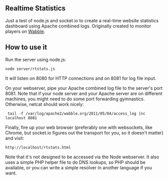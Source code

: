 Realtime Statistics
-------------------

Just a test of node.js and socket.io to create a real-time website statistics
dashboard using Apache combined logs. Originally created to monitor players
on [Wabble][].

  [wabble]: http://www.wabble.org/

How to use it
-------------

Run the server using node.js:

    node server/rtstats.js

It will listen on 8080 for HTTP connections and on 8081 for log file input.

On your webserver, pipe your Apache combined log file to the server's port 8081.
Note that if your node server and your Apache server are on different machines,
you might need to do some port forwarding gymnastics. Otherwise, netcat should
work nicely:

     tail -f /var/log/apache2/wabble.org/2011/05/04/access_log |nc localhost 8081

Finally, fire up your web browser (preferably one with websockets, like Chrome,
but socket.io figures out the transport for you, so it doesn't matter) and visit:

    http://localhost/rtstats.html

Note that it's not designed to be accessed via the Node webserver. It also uses
a simple PHP helper file to do DNS lookups, so PHP should be available, or you
can write a simple resolver in another language if you want.
